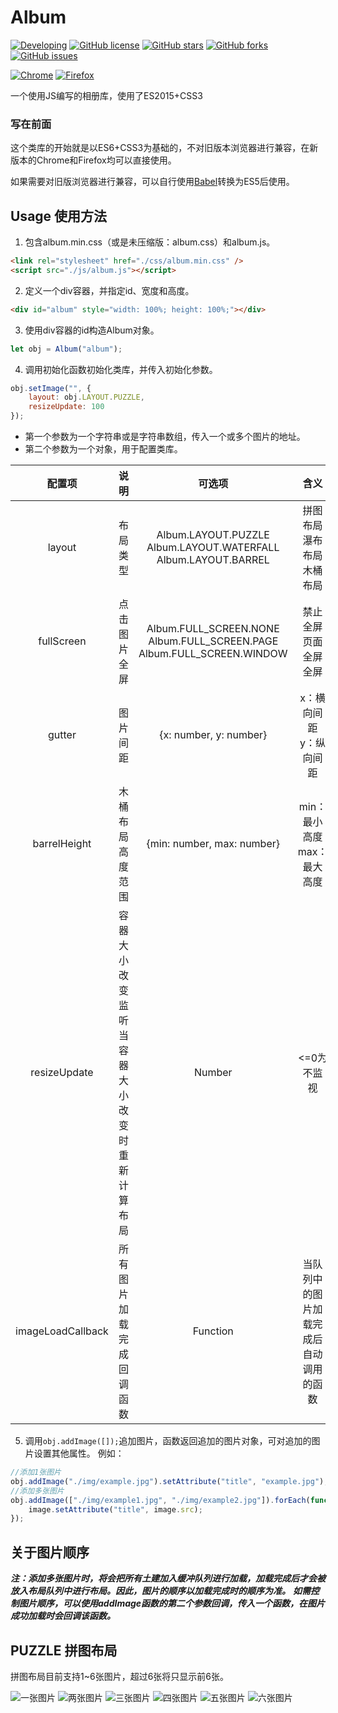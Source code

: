 # Album
[![Developing](https://img.shields.io/badge/Album-developing-yellow.svg)](https://github.com/772807886/Album)
[![GitHub license](https://img.shields.io/badge/license-AGPL-blue.svg)](https://raw.githubusercontent.com/772807886/Album/master/LICENSE)
[![GitHub stars](https://img.shields.io/github/stars/772807886/Album.svg)](https://github.com/772807886/Album/stargazers)
[![GitHub forks](https://img.shields.io/github/forks/772807886/Album.svg)](https://github.com/772807886/Album/network)
[![GitHub issues](https://img.shields.io/github/issues/772807886/Album.svg)](https://github.com/772807886/Album/issues)

[![Chrome](https://img.shields.io/badge/Chrome-52.0%20Tested-F19A11.svg)](https://github.com/772807886/Album)
[![Firefox](https://img.shields.io/badge/Firefox-47.0%20Tested-1A6EAF.svg)](https://github.com/772807886/Album)

一个使用JS编写的相册库，使用了ES2015+CSS3

### 写在前面
这个类库的开始就是以ES6+CSS3为基础的，不对旧版本浏览器进行兼容，在新版本的Chrome和Firefox均可以直接使用。

如果需要对旧版浏览器进行兼容，可以自行使用[Babel](https://babeljs.io/repl/)转换为ES5后使用。

## Usage 使用方法
1. 包含album.min.css（或是未压缩版：album.css）和album.js。
```html
<link rel="stylesheet" href="./css/album.min.css" />
<script src="./js/album.js"></script>
```
2. 定义一个div容器，并指定id、宽度和高度。
```html
<div id="album" style="width: 100%; height: 100%;"></div>
```
3. 使用div容器的id构造Album对象。
```javascript
let obj = Album("album");
```
4. 调用初始化函数初始化类库，并传入初始化参数。
```javascript
obj.setImage("", {
    layout: obj.LAYOUT.PUZZLE,
    resizeUpdate: 100
});
```
* 第一个参数为一个字符串或是字符串数组，传入一个或多个图片的地址。
* 第二个参数为一个对象，用于配置类库。

|配置项|说明|可选项|含义|默认值|
|:---:|:---:|:---:|:---:|:---:|
|layout|布局类型|Album.LAYOUT.PUZZLE<br />Album.LAYOUT.WATERFALL<br />Album.LAYOUT.BARREL|拼图布局<br />瀑布布局<br />木桶布局|Album.LAYOUT.WATERFALL|
|fullScreen|点击图片全屏|Album.FULL_SCREEN.NONE<br />Album.FULL_SCREEN.PAGE<br />Album.FULL_SCREEN.WINDOW|禁止全屏<br />页面全屏<br />全屏|Album.FULL_SCREEN.NONE|
|gutter|图片间距|{x: number, y: number}|x：横向间距<br />y：纵向间距|{x: 0, y: 0}|
|barrelHeight|木桶布局高度范围|{min: number, max: number}|min：最小高度<br />max：最大高度||
|resizeUpdate|容器大小改变监听<br />当容器大小改变时重新计算布局|Number|<=0为不监视|不监视|
|imageLoadCallback|所有图片加载完成回调函数|Function|当队列中的图片加载完成后自动调用的函数|undefined|

5. 调用```obj.addImage([]);```追加图片，函数返回追加的图片对象，可对追加的图片设置其他属性。
例如：
```javascript
//添加1张图片
obj.addImage("./img/example.jpg").setAttribute("title", "example.jpg");
//添加多张图片
obj.addImage(["./img/example1.jpg", "./img/example2.jpg"]).forEach(function(image) {
    image.setAttribute("title", image.src);
});
```
## 关于图片顺序
***注：添加多张图片时，将会把所有土建加入缓冲队列进行加载，加载完成后才会被放入布局队列中进行布局。因此，图片的顺序以加载完成时的顺序为准。***
***如需控制图片顺序，可以使用addImage函数的第二个参数回调，传入一个函数，在图片成功加载时会回调该函数。***

## PUZZLE 拼图布局
拼图布局目前支持1~6张图片，超过6张将只显示前6张。

![一张图片](https://github.com/772807886/Album/raw/master/demo/puzzle/puzzle-1.png)
![两张图片](https://github.com/772807886/Album/raw/master/demo/puzzle/puzzle-2.png)
![三张图片](https://github.com/772807886/Album/raw/master/demo/puzzle/puzzle-3.png)
![四张图片](https://github.com/772807886/Album/raw/master/demo/puzzle/puzzle-4.png)
![五张图片](https://github.com/772807886/Album/raw/master/demo/puzzle/puzzle-5.png)
![六张图片](https://github.com/772807886/Album/raw/master/demo/puzzle/puzzle-6.png)
